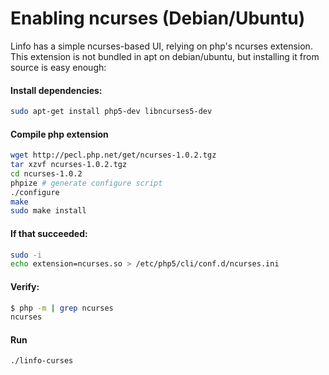# Enabling ncurses (Debian/Ubuntu)

Linfo has a simple ncurses-based UI, relying on php's ncurses extension. This
extension is not bundled in apt on debian/ubuntu, but installing it from source
is easy enough:

#### Install dependencies:

```bash
sudo apt-get install php5-dev libncurses5-dev
```

#### Compile php extension

```bash
wget http://pecl.php.net/get/ncurses-1.0.2.tgz
tar xzvf ncurses-1.0.2.tgz
cd ncurses-1.0.2
phpize # generate configure script
./configure
make
sudo make install
```

#### If that succeeded:

```bash
sudo -i 
echo extension=ncurses.so > /etc/php5/cli/conf.d/ncurses.ini
```

#### Verify:

```bash
$ php -m | grep ncurses
ncurses
```

####  Run

```bash
./linfo-curses
```
